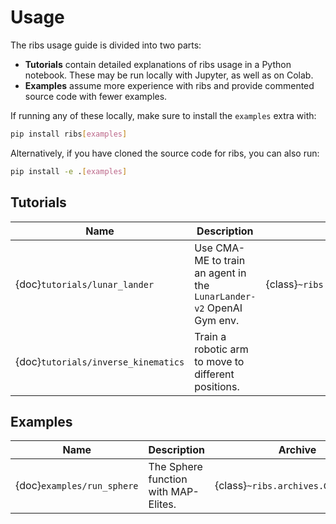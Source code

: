 # Usage

The ribs usage guide is divided into two parts:

- **Tutorials** contain detailed explanations of ribs usage in a Python
  notebook. These may be run locally with Jupyter, as well as on Colab.
- **Examples** assume more experience with ribs and provide commented source
  code with fewer examples.

If running any of these locally, make sure to install the `examples` extra with:

```bash
pip install ribs[examples]
```

Alternatively, if you have cloned the source code for ribs, you can also run:

```bash
pip install -e .[examples]
```

## Tutorials

| Name                                | Description                                                          | Archive                             | Emitter | Optimizer | BCs |
| ----------------------------------- | -------------------------------------------------------------------- | ----------------------------------- | ------- | --------- | --- |
| {doc}`tutorials/lunar_lander`       | Use CMA-ME to train an agent in the `LunarLander-v2` OpenAI Gym env. | {class}`~ribs.archives.GridArchive` |         |           |     |
| {doc}`tutorials/inverse_kinematics` | Train a robotic arm to move to different positions.                  |                                     |         |           |     |

## Examples

| Name                       | Description                          | Archive                             | Emitter                                 | Optimizer                           | BCs |
| -------------------------- | ------------------------------------ | ----------------------------------- | --------------------------------------- | ----------------------------------- | --- |
| {doc}`examples/run_sphere` | The Sphere function with MAP-Elites. | {class}`~ribs.archives.GridArchive` | {class}`~ribs.emitters.GaussianEmitter` | {class}`~ribs.optimizers.Optimizer` |     |
